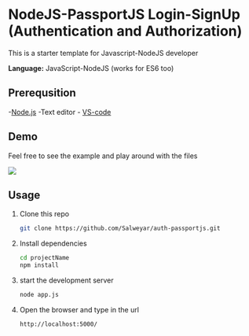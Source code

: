 # NodeJS-PassportJS Login-SignUp (Authentication and Authorization)

This is a starter template for Javascript-NodeJS developer

**Language:** JavaScript-NodeJS (works for ES6 too)


## Prerequsition

-[Node.js](https://nodejs.org/en/download/)
-Text editor - [VS-code](https://code.visualstudio.com/) 


## Demo

Feel free to see the example and play around with the files

![](https://salweyar.github.io/images/Login-register/Login-Register.gif)

## Usage

1. Clone this repo

   ```bash
   git clone https://github.com/Salweyar/auth-passportjs.git
   ```

2. Install dependencies

   ```bash
   cd projectName
   npm install
   ```
   
3. start the development server

   ```bash
   node app.js
   ```
4. Open the browser and type in the url

    ```bash
   http://localhost:5000/
   ```

      
